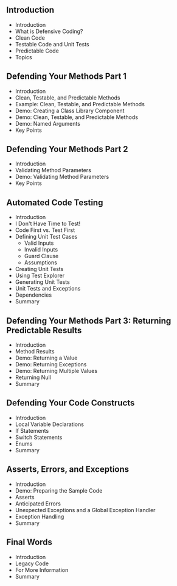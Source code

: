 ## Introduction  
- Introduction  
- What is Defensive Coding?  
- Clean Code  
- Testable Code and Unit Tests  
- Predictable Code  
- Topics  

## Defending Your Methods Part 1  
- Introduction  
- Clean, Testable, and Predictable Methods  
- Example: Clean, Testable, and Predictable Methods 
- Demo: Creating a Class Library Component  
- Demo: Clean, Testable, and Predictable Methods  
- Demo: Named Arguments  
- Key Points  

## Defending Your Methods Part 2  
- Introduction  
- Validating Method Parameters  
- Demo: Validating Method Parameters  
- Key Points  

## Automated Code Testing  
- Introduction  
- I Don't Have Time to Test!  
- Code First vs. Test First  
- Defining Unit Test Cases  
  - Valid Inputs  
  - Invalid Inputs  
  - Guard Clause  
  - Assumptions  
- Creating Unit Tests  
- Using Test Explorer  
- Generating Unit Tests  
- Unit Tests and Exceptions  
- Dependencies  
- Summary  

## Defending Your Methods Part 3: Returning Predictable Results  
- Introduction  
- Method Results  
- Demo: Returning a Value  
- Demo: Returning Exceptions  
- Demo: Returning Multiple Values  
- Returning Null  
- Summary  

## Defending Your Code Constructs  
- Introduction  
- Local Variable Declarations  
- If Statements  
- Switch Statements  
- Enums  
- Summary  

## Asserts, Errors, and Exceptions  
- Introduction  
- Demo: Preparing the Sample Code  
- Asserts  
- Anticipated Errors  
- Unexpected Exceptions and a Global Exception Handler  
- Exception Handling  
- Summary  

## Final Words  
- Introduction  
- Legacy Code  
- For More Information  
- Summary  

